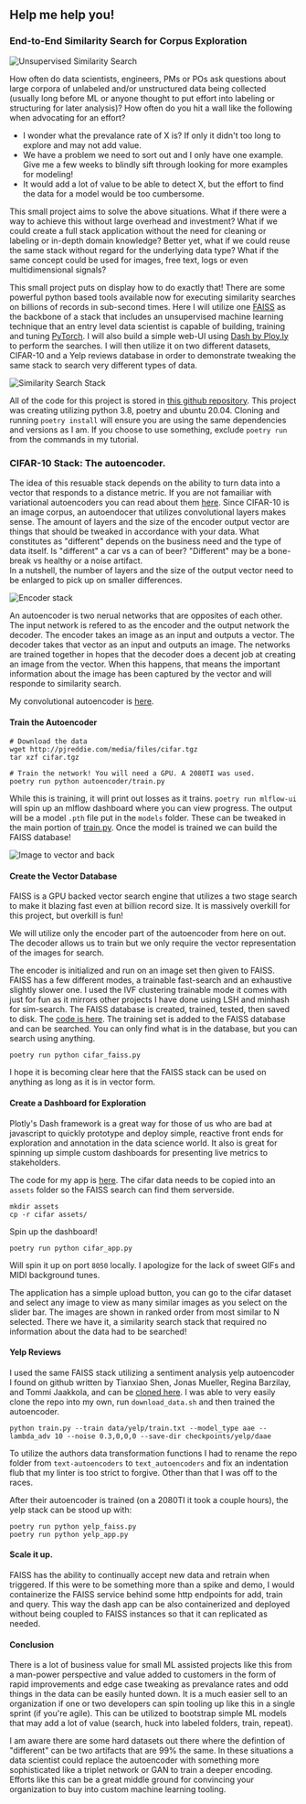 ## Help me help you!
### End-to-End Similarity Search for Corpus Exploration

![Unsupervised Similarity Search](screenshots/cifar_dashboard.png)

How often do data scientists, engineers, PMs or POs ask questions about large corpora of 
unlabeled and/or unstructured data being collected (usually long before ML or anyone
thought to put effort into labeling or structuring for later analysis)? How often
do you hit a wall like the following when advocating for an effort?

* I wonder what the prevalance rate of X is? If only it didn't too long to explore and may not add value.
* We have a problem we need to sort out and I only have one example.  Give me a few
  weeks to blindly sift through looking for more examples for modeling!
* It would add a lot of value to be able to detect X, but the effort to find the data
  for a model would be too cumbersome.

This small project aims to solve the above situations.  What if there were a way to achieve this 
without large overhead and investment?  What if we could create a full stack application 
without the need for cleaning or labeling or in-depth domain knowledge? Better yet, 
what if we could reuse the same stack without regard for the underlying data type? 
What if the same concept could be used for images, free text, logs or even 
multidimensional signals?

This small project puts on display how to do exactly that! There are some powerful python based tools 
available now for executing similarity searches on billions of records in sub-second times. 
Here I will utilize one [FAISS](https://github.com/facebookresearch/faiss) as the backbone of a stack that includes an 
unsupervised machine learning technique that an entry level data scientist is capable of building, 
training and tuning [PyTorch](https://pytorch.org/).  I will also build a simple web-UI using [Dash by Ploy.ly](https://plotly.com/dash/) to perform 
the searches.  I will then utilize it on two different datasets, CIFAR-10 and a Yelp reviews 
database in order to demonstrate tweaking the same stack to search very different types of data.

![Similarity Search Stack](screenshots/stack.png)

All of the code for this project is stored in [this github repository](https://github.com/pdoyle5000/full-stack-similarity-search). 
This project was creating utilizing python 3.8, poetry and ubuntu 20.04. Cloning and running `poetry install` will 
ensure you are using the same dependencies and versions as I am.  If you choose to use something, exclude 
`poetry run` from the commands in my tutorial.

### CIFAR-10 Stack:  The autoencoder.

The idea of this resuable stack depends on the ability to turn data into a vector that responds to a distance metric. 
If you are not famailiar with variational autoencoders you can read about them [here](https://towardsdatascience.com/understanding-variational-autoencoders-vaes-f70510919f73). 
Since CIFAR-10 is an image corpus, an autoendocer that utilizes convolutional layers makes sense.  The amount of 
layers and the size of the encoder output vector are things that should be tweaked in accordance with your data. 
What constitutes as "different" depends on the business need and the type of data itself.  Is "different" 
a car vs a can of beer? "Different" may be a bone-break vs healthy or a noise artifact.  
In a nutshell, the number of layers and the size of the output vector need to be enlarged to pick up on 
smaller differences.  

![Encoder stack](screenshots/autoencoder.png)

An autoencoder is two nerual networks that are opposites of each other. The input network is refered to as the encoder 
and the output network the decoder.  The encoder takes an image as an input and outputs a vector.  The decoder 
takes that vector as an input and outputs an image.  The networks are trained together in hopes that the 
decoder does a decent job at creating an image from the vector.  When this happens, that means the important 
information about the image has been captured by the vector and will responde to similarity search.

My convolutional autoencoder is [here](https://github.com/pdoyle5000/full-stack-similarity-search/blob/main/autoencoder/autoencoder.py).

#### Train the Autoencoder

```
# Download the data
wget http://pjreddie.com/media/files/cifar.tgz
tar xzf cifar.tgz

# Train the network! You will need a GPU. A 2080TI was used.
poetry run python autoencoder/train.py
```

While this is training, it will print out losses as it trains. `poetry run mlflow-ui` will spin up 
an mlflow dashboard where you can view progress.  The output will be a model `.pth` file put in the 
`models` folder.  These can be tweaked in the main portion of [train.py](https://github.com/pdoyle5000/full-stack-similarity-search/blob/main/autoencoder/train.py). 
Once the model is trained we can build the FAISS database!


![Image to vector and back](screenshots/vectorize.png)

#### Create the Vector Database

FAISS is a GPU backed vector search engine that utilizes a two stage search to make it blazing fast even 
at billion record size.  It is massively overkill for this project, but overkill is fun!

We will utilize only the encoder part of the autoencoder from here on out.  The decoder allows us to train 
but we only require the vector representation of the images for search.

The encoder is initialized and run on an image set then given to FAISS.  FAISS has a few different modes, 
a trainable fast-search and an exhaustive slightly slower one.  I used the IVF clustering trainable mode 
it comes with just for fun as it mirrors other projects I have done using LSH and minhash for sim-search. 
The FAISS database is created, trained, tested, then saved to disk.  The [code is here](https://github.com/pdoyle5000/full-stack-similarity-search/blob/main/cifar_faiss.py). 
The training set is added to the FAISS database and can be searched.  You can only find what is in the database, 
but you can search using anything.

```
poetry run python cifar_faiss.py
```
I hope it is becoming clear here that the FAISS stack can be used on anything as long as it is in vector form. 

#### Create a Dashboard for Exploration

Plotly's Dash framework is a great way for those of us who are bad at javascript to quickly prototype 
and deploy simple, reactive front ends for exploration and annotation in the data science world. It 
also is great for spinning up simple custom dashboards for presenting live metrics to stakeholders.

The code for my app is [here](https://github.com/pdoyle5000/full-stack-similarity-search/blob/main/cifar_app.py). 
The cifar data needs to be copied into an `assets` folder so the FAISS search can find them serverside.

```
mkdir assets
cp -r cifar assets/
```

Spin up the dashboard!
```
poetry run python cifar_app.py
```
Will spin it up on port `8050` locally.  I apologize for the lack of sweet GIFs and MIDI background tunes. 

The application has a simple upload button, you can go to the cifar dataset and select any image to view 
as many similar images as you select on the slider bar.  The images are shown in ranked order from most 
similar to N selected.  There we have it, a similarity search stack that required no information about 
the data had to be searched!

#### Yelp Reviews

I used the same FAISS stack utilizing a sentiment analysis yelp autoencoder I found on github written by 
Tianxiao Shen, Jonas Mueller, Regina Barzilay, and Tommi Jaakkola, and can be [cloned here](https://github.com/shentianxiao/text-autoencoders). 
I was able to very easily clone the repo into my own, run `download_data.sh` and then trained the autoencoder.
```
python train.py --train data/yelp/train.txt --model_type aae --lambda_adv 10 --noise 0.3,0,0,0 --save-dir checkpoints/yelp/daae
```
To utilize the authors data transformation functions I had to rename the repo folder from `text-autoencoders` to `text_autoencoders` 
and fix an indentation flub that my linter is too strict to forgive.  Other than that I was off to the races.

After their autoencoder is trained (on a 2080TI it took a couple hours), the yelp stack can be stood up with:
```
poetry run python yelp_faiss.py
poetry run python yelp_app.py
```

#### Scale it up.

FAISS has the ability to continually accept new data and retrain when triggered.  If this were to be something 
more than a spike and demo, I would containerize the FAISS service behind some http endpoints for add, train and query. 
This way the dash app can be also containerized and deployed without being coupled to FAISS instances so that it can 
replicated as needed.

#### Conclusion

There is a lot of business value for small ML assisted projects like this from a man-power perspective and 
value added to customers in the form of rapid improvements and edge case tweaking as prevalance rates and 
odd things in the data can be easily hunted down.  It is a much easier sell to an organization if one or two 
developers can spin tooling up like this in a single sprint (if you're agile).  This can be utilized 
to bootstrap simple ML models that may add a lot of value (search, huck into labeled folders, train, repeat).

I am aware there are some hard datasets out there where the defintion of "different" can be two artifacts 
that are 99% the same.  In these situations a data scientist could replace the autoencoder with something 
more sophisticated like a triplet network or GAN to train a deeper encoding.  Efforts like this can be a 
great middle ground for convincing your organization to buy into custom machine learning tooling.














